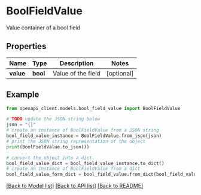 # BoolFieldValue

Value container of a bool field

## Properties

Name | Type | Description | Notes
------------ | ------------- | ------------- | -------------
**value** | **bool** | Value of the field | [optional] 

## Example

```python
from openapi_client.models.bool_field_value import BoolFieldValue

# TODO update the JSON string below
json = "{}"
# create an instance of BoolFieldValue from a JSON string
bool_field_value_instance = BoolFieldValue.from_json(json)
# print the JSON string representation of the object
print(BoolFieldValue.to_json())

# convert the object into a dict
bool_field_value_dict = bool_field_value_instance.to_dict()
# create an instance of BoolFieldValue from a dict
bool_field_value_form_dict = bool_field_value.from_dict(bool_field_value_dict)
```
[[Back to Model list]](../README.md#documentation-for-models) [[Back to API list]](../README.md#documentation-for-api-endpoints) [[Back to README]](../README.md)


